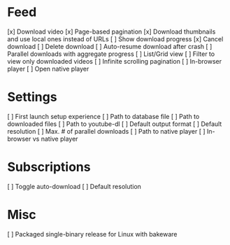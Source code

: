 # Feed
 [x] Download video
 [x] Page-based pagination
 [x] Download thumbnails and use local ones instead of URLs
 [ ] Show download progress
 [x] Cancel download
 [ ] Delete download
 [ ] Auto-resume download after crash
 [ ] Parallel downloads with aggregate progress
 [ ] List/Grid view
 [ ] Filter to view only downloaded videos
 [ ] Infinite scrolling pagination
 [ ] In-browser player
 [ ] Open native player

# Settings
 [ ] First launch setup experience
 [ ] Path to database file
 [ ] Path to downloaded files
 [ ] Path to youtube-dl
 [ ] Default output format
 [ ] Default resolution
 [ ] Max. # of parallel downloads
 [ ] Path to native player
 [ ] In-browser vs native player

# Subscriptions
 [ ] Toggle auto-download
 [ ] Default resolution

# Misc
 [ ] Packaged single-binary release for Linux with bakeware
